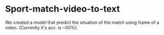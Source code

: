 # Sport-match-video-to-text
We created a model that predict the situation of the match using frame of a video. (Currently it's acc. is ~50%).
